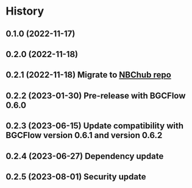 # History

## 0.1.0 (2022-11-17)
## 0.2.0 (2022-11-18)
## 0.2.1 (2022-11-18) Migrate to [NBChub repo](https://github.com/NBChub/bgcflow_wrapper)
## 0.2.2 (2023-01-30) Pre-release with BGCFlow 0.6.0
## 0.2.3 (2023-06-15) Update compatibility with BGCFlow version 0.6.1 and version 0.6.2
## 0.2.4 (2023-06-27) Dependency update
## 0.2.5 (2023-08-01) Security update
